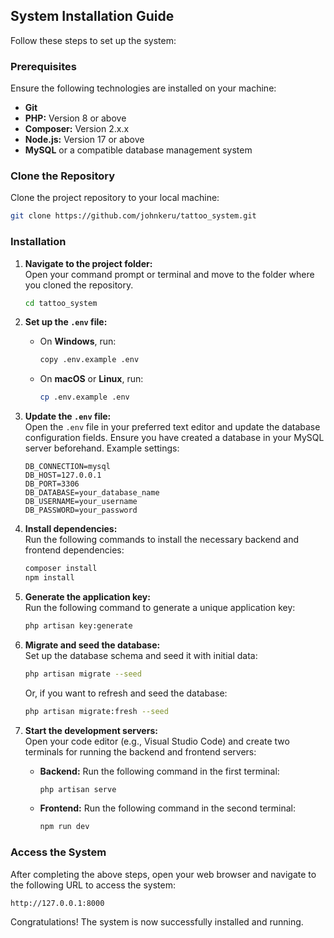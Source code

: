 ## System Installation Guide  

Follow these steps to set up the system:  

### Prerequisites  

Ensure the following technologies are installed on your machine:  

- **Git**  
- **PHP:** Version 8 or above  
- **Composer:** Version 2.x.x  
- **Node.js:** Version 17 or above  
- **MySQL** or a compatible database management system  

### Clone the Repository  

Clone the project repository to your local machine:  

```bash  
git clone https://github.com/johnkeru/tattoo_system.git  
```  

### Installation  

1. **Navigate to the project folder:**  
   Open your command prompt or terminal and move to the folder where you cloned the repository.  

   ```bash  
   cd tattoo_system  
   ```  

2. **Set up the `.env` file:**  
   - On **Windows**, run:  
     ```bash  
     copy .env.example .env  
     ```  
   - On **macOS** or **Linux**, run:  
     ```bash  
     cp .env.example .env  
     ```  

3. **Update the `.env` file:**  
   Open the `.env` file in your preferred text editor and update the database configuration fields. Ensure you have created a database in your MySQL server beforehand. Example settings:  

   ```dotenv  
   DB_CONNECTION=mysql  
   DB_HOST=127.0.0.1  
   DB_PORT=3306  
   DB_DATABASE=your_database_name  
   DB_USERNAME=your_username  
   DB_PASSWORD=your_password  
   ```  

4. **Install dependencies:**  
   Run the following commands to install the necessary backend and frontend dependencies:  

   ```bash  
   composer install  
   npm install  
   ```  

5. **Generate the application key:**  
   Run the following command to generate a unique application key:  
   ```bash  
   php artisan key:generate  
   ```  

6. **Migrate and seed the database:**  
   Set up the database schema and seed it with initial data:  

   ```bash  
   php artisan migrate --seed  
   ```  
   Or, if you want to refresh and seed the database:  
   ```bash  
   php artisan migrate:fresh --seed  
   ```  

7. **Start the development servers:**  
   Open your code editor (e.g., Visual Studio Code) and create two terminals for running the backend and frontend servers:  

   - **Backend:** Run the following command in the first terminal:  
     ```bash  
     php artisan serve  
     ```  

   - **Frontend:** Run the following command in the second terminal:  
     ```bash  
     npm run dev  
     ```  

### Access the System  

After completing the above steps, open your web browser and navigate to the following URL to access the system:  

```
http://127.0.0.1:8000  
```  

Congratulations! The system is now successfully installed and running.  